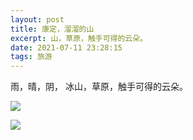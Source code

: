 ```yaml
---
layout: post
title: 康定，溜溜的山
excerpt: 山，草原，触手可得的云朵。
date: 2021-07-11 23:28:15
tags: 旅游
---
```

雨，晴，阴，
冰山，草原，触手可得的云朵。

![](https://pic.imgdb.cn/item/60eb0f705132923bf82752c1.jpg)


![](https://pic.imgdb.cn/item/60eb0f705132923bf82752e7.jpg)




